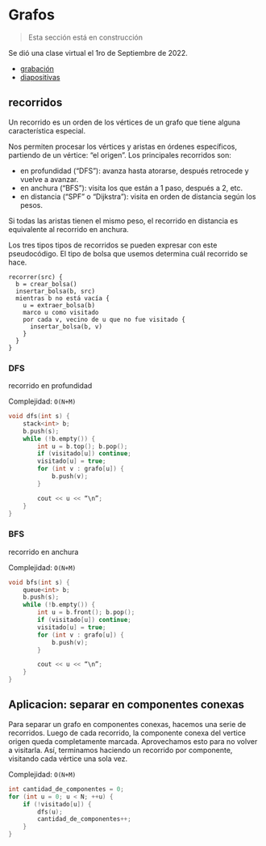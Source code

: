 # Grafos

> Esta sección está en construcción

Se dió una clase virtual el 1ro de Septiembre de 2022.

 - [grabación](https://youtu.be/LwBZqpEdem4)
 - [diapositivas](https://raw.githubusercontent.com/SebastianMestre/taller-oia/master/Diapositivas/2022-09-01%20Grafos%20Arboles%20DFS%20BFS%20Dijkstra%20FloodFill.pdf)

## recorridos

Un recorrido es un orden de los vértices de un grafo que tiene alguna
característica especial.

Nos permiten procesar los vértices y aristas en órdenes específicos, partiendo de un vértice: “el origen”. Los principales recorridos son:

- en profundidad (“DFS”): avanza hasta atorarse, después retrocede y vuelve a avanzar.
- en anchura (“BFS”): visita los que están a 1 paso, después a 2, etc.
- en distancia (“SPF” o “Dijkstra”): visita en orden de distancia según los pesos.

Si todas las aristas tienen el mismo peso, el recorrido en distancia es equivalente al recorrido en anchura.

Los tres tipos tipos de recorridos se pueden expresar con este pseudocódigo. El tipo de bolsa que usemos determina cuál recorrido se hace.

```
recorrer(src) {
  b = crear_bolsa()
  insertar_bolsa(b, src)
  mientras b no está vacía {
    u = extraer_bolsa(b)
    marco u como visitado
    por cada v, vecino de u que no fue visitado {
      insertar_bolsa(b, v)
    }
  }
}
```

### DFS

recorrido en profundidad

Complejidad: `O(N+M)`

```c++
void dfs(int s) {
    stack<int> b;
    b.push(s);
    while (!b.empty()) {
        int u = b.top(); b.pop();
        if (visitado[u]) continue;
        visitado[u] = true;
        for (int v : grafo[u]) {
            b.push(v);
        }

        cout << u << “\n”;
    }
}
```

### BFS

recorrido en anchura

Complejidad: `O(N+M)`

```c++
void bfs(int s) {
    queue<int> b;
    b.push(s);
    while (!b.empty()) {
        int u = b.front(); b.pop();
        if (visitado[u]) continue;
        visitado[u] = true;
        for (int v : grafo[u]) {
            b.push(v);
        }

        cout << u << “\n”;
    }
}
```

## Aplicacion: separar en componentes conexas

Para separar un grafo en componentes conexas, hacemos una serie de recorridos. Luego de cada recorrido, la componente conexa del vertice origen queda completamente marcada. Aprovechamos esto para no volver a visitarla. Así, terminamos haciendo un recorrido por componente, visitando cada vértice una sola vez.

Complejidad: `O(N+M)`

```c++
int cantidad_de_componentes = 0;
for (int u = 0; u < N; ++u) {
    if (!visitado[u]) {
        dfs(u);
        cantidad_de_componentes++;
    }
}
```

